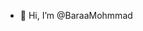 - 👋 Hi, I’m @BaraaMohmmad
<!---
BaraaMohmmad/BaraaMohmmad is a ✨ special ✨ repository because its `README.md` (this file) appears on your GitHub profile.
You can click the Preview link to take a look at your changes.
--->
